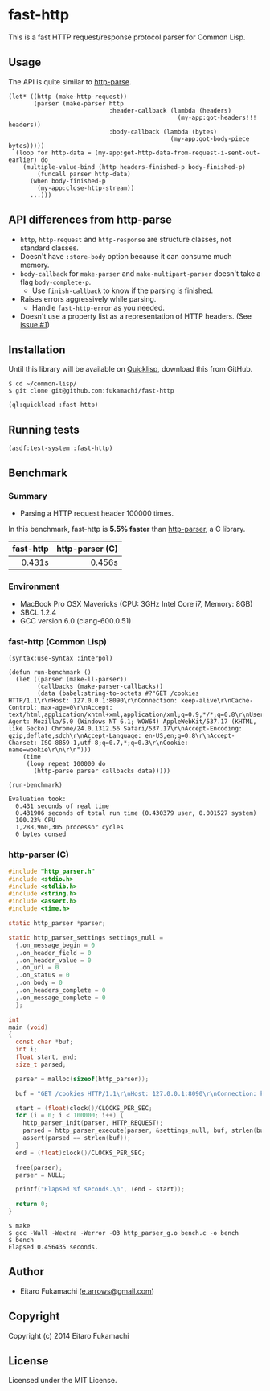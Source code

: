 # fast-http

This is a fast HTTP request/response protocol parser for Common Lisp.

## Usage

The API is quite similar to [http-parse](https://github.com/orthecreedence/http-parse).

```common-lisp
(let* ((http (make-http-request))
       (parser (make-parser http
                            :header-callback (lambda (headers)
                                               (my-app:got-headers!!! headers))
                            :body-callback (lambda (bytes)
                                             (my-app:got-body-piece bytes)))))
  (loop for http-data = (my-app:get-http-data-from-request-i-sent-out-earlier) do
    (multiple-value-bind (http headers-finished-p body-finished-p)
        (funcall parser http-data)
      (when body-finished-p
        (my-app:close-http-stream))
      ...)))
```

## API differences from http-parse

* `http`, `http-request` and `http-response` are structure classes, not standard classes.
* Doesn't have `:store-body` option because it can consume much memory.
* `body-callback` for `make-parser` and `make-multipart-parser` doesn't take a flag `body-complete-p`.
  * Use `finish-callback` to know if the parsing is finished.
* Raises errors aggressively while parsing.
  * Handle `fast-http-error` as you needed.
* Doesn't use a property list as a representation of HTTP headers. (See [issue #1](https://github.com/fukamachi/fast-http/issues/1))

## Installation

Until this library will be available on [Quicklisp](http://www.quicklisp.org/beta/), download this from GitHub.

```
$ cd ~/common-lisp/
$ git clone git@github.com:fukamachi/fast-http
```

```common-lisp
(ql:quickload :fast-http)
```

## Running tests

```common-lisp
(asdf:test-system :fast-http)
```

## Benchmark

### Summary

* Parsing a HTTP request header 100000 times.

In this benchmark, fast-http is **5.5% faster** than [http-parser](https://github.com/joyent/http-parser), a C library.

| fast-http | http-parser (C) |
| ---------:| ---------------:|
|   0.431s  |      0.456s     |

### Environment

* MacBook Pro OSX Mavericks (CPU: 3GHz Intel Core i7, Memory: 8GB)
* SBCL 1.2.4
* GCC version 6.0 (clang-600.0.51)

### fast-http (Common Lisp)

```common-lisp
(syntax:use-syntax :interpol)

(defun run-benchmark ()
  (let ((parser (make-ll-parser))
        (callbacks (make-parser-callbacks))
        (data (babel:string-to-octets #?"GET /cookies HTTP/1.1\r\nHost: 127.0.0.1:8090\r\nConnection: keep-alive\r\nCache-Control: max-age=0\r\nAccept: text/html,application/xhtml+xml,application/xml;q=0.9,*/*;q=0.8\r\nUser-Agent: Mozilla/5.0 (Windows NT 6.1; WOW64) AppleWebKit/537.17 (KHTML, like Gecko) Chrome/24.0.1312.56 Safari/537.17\r\nAccept-Encoding: gzip,deflate,sdch\r\nAccept-Language: en-US,en;q=0.8\r\nAccept-Charset: ISO-8859-1,utf-8;q=0.7,*;q=0.3\r\nCookie: name=wookie\r\n\r\n")))
    (time
     (loop repeat 100000 do
       (http-parse parser callbacks data)))))

(run-benchmark)
```

```
Evaluation took:
  0.431 seconds of real time
  0.431906 seconds of total run time (0.430379 user, 0.001527 system)
  100.23% CPU
  1,288,960,305 processor cycles
  0 bytes consed
```

### http-parser (C)


```c
#include "http_parser.h"
#include <stdio.h>
#include <stdlib.h>
#include <string.h>
#include <assert.h>
#include <time.h>

static http_parser *parser;

static http_parser_settings settings_null =
  {.on_message_begin = 0
  ,.on_header_field = 0
  ,.on_header_value = 0
  ,.on_url = 0
  ,.on_status = 0
  ,.on_body = 0
  ,.on_headers_complete = 0
  ,.on_message_complete = 0
  };

int
main (void)
{
  const char *buf;
  int i;
  float start, end;
  size_t parsed;

  parser = malloc(sizeof(http_parser));

  buf = "GET /cookies HTTP/1.1\r\nHost: 127.0.0.1:8090\r\nConnection: keep-alive\r\nCache-Control: max-age=0\r\nAccept: text/html,application/xhtml+xml,application/xml;q=0.9,*/*;q=0.8\r\nUser-Agent: Mozilla/5.0 (Windows NT 6.1; WOW64) AppleWebKit/537.17 (KHTML, like Gecko) Chrome/24.0.1312.56 Safari/537.17\r\nAccept-Encoding: gzip,deflate,sdch\r\nAccept-Language: en-US,en;q=0.8\r\nAccept-Charset: ISO-8859-1,utf-8;q=0.7,*;q=0.3\r\nCookie: name=wookie\r\n\r\n";

  start = (float)clock()/CLOCKS_PER_SEC;
  for (i = 0; i < 100000; i++) {
    http_parser_init(parser, HTTP_REQUEST);
    parsed = http_parser_execute(parser, &settings_null, buf, strlen(buf));
    assert(parsed == strlen(buf));
  }
  end = (float)clock()/CLOCKS_PER_SEC;

  free(parser);
  parser = NULL;

  printf("Elapsed %f seconds.\n", (end - start));

  return 0;
}
```

```
$ make
$ gcc -Wall -Wextra -Werror -O3 http_parser_g.o bench.c -o bench
$ bench
Elapsed 0.456435 seconds.
```

## Author

* Eitaro Fukamachi (e.arrows@gmail.com)

## Copyright

Copyright (c) 2014 Eitaro Fukamachi

## License

Licensed under the MIT License.
